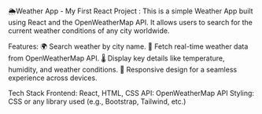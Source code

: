 🌦️Weather App - My First React Project : 
This is a simple Weather App built using React and the OpenWeatherMap API. It allows users to search for the current weather conditions of any city worldwide.

Features: 
🌍 Search weather by city name.
📡 Fetch real-time weather data from OpenWeatherMap API.
🌡️ Display key details like temperature, humidity, and weather conditions.
🔄 Responsive design for a seamless experience across devices.

Tech Stack
Frontend: React, HTML, CSS
API: OpenWeatherMap API
Styling: CSS or any library used (e.g., Bootstrap, Tailwind, etc.)
